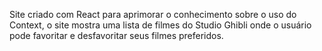 Site criado com React para aprimorar o conhecimento sobre o uso do Context, o site mostra uma lista de filmes do Studio Ghibli onde o usuário pode favoritar e desfavoritar seus filmes preferidos.
